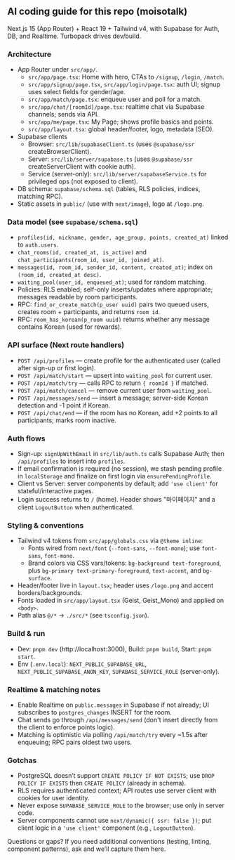 ## AI coding guide for this repo (moisotalk)

Next.js 15 (App Router) + React 19 + Tailwind v4, with Supabase for Auth, DB, and Realtime. Turbopack drives dev/build.

### Architecture

- App Router under `src/app/`.
  - `src/app/page.tsx`: Home with hero, CTAs to `/signup`, `/login`, `/match`.
  - `src/app/signup/page.tsx`, `src/app/login/page.tsx`: auth UI; signup uses select fields for gender/age.
  - `src/app/match/page.tsx`: enqueue user and poll for a match.
  - `src/app/chat/[roomId]/page.tsx`: realtime chat via Supabase channels; sends via API.
  - `src/app/me/page.tsx`: My Page; shows profile basics and points.
  - `src/app/layout.tsx`: global header/footer, logo, metadata (SEO).
- Supabase clients
  - Browser: `src/lib/supabaseClient.ts` (uses `@supabase/ssr` createBrowserClient).
  - Server: `src/lib/server/supabase.ts` (uses `@supabase/ssr` createServerClient with cookie auth).
  - Service (server-only): `src/lib/server/supabaseService.ts` for privileged ops (not exposed to client).
- DB schema: `supabase/schema.sql` (tables, RLS policies, indices, matching RPC).
- Static assets in `public/` (use with `next/image`), logo at `/logo.png`.

### Data model (see `supabase/schema.sql`)

- `profiles(id, nickname, gender, age_group, points, created_at)` linked to `auth.users`.
- `chat_rooms(id, created_at, is_active)` and `chat_participants(room_id, user_id, joined_at)`.
- `messages(id, room_id, sender_id, content, created_at)`; index on `(room_id, created_at desc)`.
- `waiting_pool(user_id, enqueued_at)`; used for random matching.
- Policies: RLS enabled; self-only inserts/updates where appropriate; messages readable by room participants.
- RPC: `find_or_create_match(p_user uuid)` pairs two queued users, creates room + participants, and returns `room id`.
- RPC: `room_has_korean(p_room uuid)` returns whether any message contains Korean (used for rewards).

### API surface (Next route handlers)

- `POST /api/profiles` — create profile for the authenticated user (called after sign-up or first login).
- `POST /api/match/start` — upsert into `waiting_pool` for current user.
- `POST /api/match/try` — calls RPC to return `{ roomId }` if matched.
- `POST /api/match/cancel` — remove current user from `waiting_pool`.
- `POST /api/messages/send` — insert a message; server-side Korean detection and -1 point if Korean.
- `POST /api/chat/end` — if the room has no Korean, add +2 points to all participants; marks room inactive.

### Auth flows

- Sign-up: `signUpWithEmail` in `src/lib/auth.ts` calls Supabase Auth; then `/api/profiles` to insert into `profiles`.
- If email confirmation is required (no session), we stash pending profile in `localStorage` and finalize on first login via `ensurePendingProfile`.
- Client vs Server: server components by default; add `'use client'` for stateful/interactive pages.
- Login success returns to `/` (home). Header shows "마이페이지" and a client `LogoutButton` when authenticated.

### Styling & conventions

- Tailwind v4 tokens from `src/app/globals.css` via `@theme inline`:
  - Fonts wired from `next/font` (`--font-sans`, `--font-mono`); use `font-sans`, `font-mono`.
  - Brand colors via CSS vars/tokens: `bg-background text-foreground`, plus `bg-primary text-primary-foreground`, `text-accent`, and `bg-surface`.
- Header/footer live in `layout.tsx`; header uses `/logo.png` and accent borders/backgrounds.
- Fonts loaded in `src/app/layout.tsx` (Geist, Geist_Mono) and applied on `<body>`.
- Path alias `@/*` → `./src/*` (see `tsconfig.json`).

### Build & run

- Dev: `pnpm dev` (http://localhost:3000), Build: `pnpm build`, Start: `pnpm start`.
- Env (`.env.local`): `NEXT_PUBLIC_SUPABASE_URL`, `NEXT_PUBLIC_SUPABASE_ANON_KEY`, `SUPABASE_SERVICE_ROLE` (server-only).

### Realtime & matching notes

- Enable Realtime on `public.messages` in Supabase if not already; UI subscribes to `postgres_changes` INSERT for the room.
- Chat sends go through `/api/messages/send` (don't insert directly from the client to enforce points logic).
- Matching is optimistic via polling `/api/match/try` every ~1.5s after enqueuing; RPC pairs oldest two users.

### Gotchas

- PostgreSQL doesn’t support `CREATE POLICY IF NOT EXISTS`; use `DROP POLICY IF EXISTS` then `CREATE POLICY` (already in schema).
- RLS requires authenticated context; API routes use server client with cookies for user identity.
- Never expose `SUPABASE_SERVICE_ROLE` to the browser; use only in server code.
- Server components cannot use `next/dynamic({ ssr: false })`; put client logic in a `'use client'` component (e.g., `LogoutButton`).

Questions or gaps? If you need additional conventions (testing, linting, component patterns), ask and we’ll capture them here.
